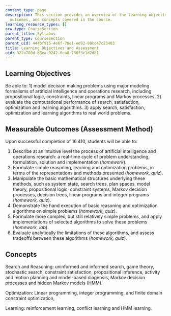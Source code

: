 ```yaml
---
content_type: page
description: This section provides an overview of the learning objectives, measurable
  outcomes, and concepts covered in the course.
learning_resource_types: []
ocw_type: CourseSection
parent_title: Syllabus
parent_type: CourseSection
parent_uid: 444bf915-4e6f-78e1-ee92-98ce47c23403
title: Learning Objectives and Assessment
uid: 322a780d-d8ea-9242-0ca8-736f3c1d2d81
---
```


Learning Objectives
-------------------

Be able to: 1) model decision making problems using major modeling formalisms of artificial intelligence and operations research, including propositional logic, constraints, linear programs and Markov processes, 2) evaluate the computational performance of search, satisfaction, optimization and learning algorithms. 3) apply search, satisfaction, optimization and learning algorithms to real world problems.

Measurable Outcomes (Assessment Method)
---------------------------------------

Upon successful completion of 16.410, students will be able to:

1.  Describe at an intuitive level the process of artificial intelligence and operations research: a real-time cycle of problem understanding, formulation, solution and implementation (_homework_).
2.  Formulate simple reasoning, learning and optimization problems, in terms of the representations and methods presented (_homework, quiz_).
3.  Manipulate the basic mathematical structures underlying these methods, such as system state, search trees, plan spaces, model theory, propositional logic, constraint systems, Markov decision processes, decision trees, linear programs and integer programs (_homework, quiz_).
4.  Demonstrate the hand execution of basic reasoning and optimization algorithms on simple problems (_homework, quiz_).
5.  Formulate more complex, but still relatively simple problems, and apply implementations of selected algorithms to solve these problems (_homework, lab_).
6.  Evaluate analytically the limitations of these algorithms, and assess tradeoffs between these algorithms (_homework, quiz_).

Concepts
--------

Search and Reasoning: uninformed and informed search, game theory, stochastic search, constraint satisfaction, propositional inference, activity and motion planning and model-based diagnosis, Markov decision processes and hidden Markov models (HMM).

Optimization: Linear programming, integer programming, and finite domain constraint optimization,

Learning: reinforcement learning, conflict learning and HMM learning.